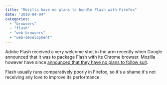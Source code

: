 ```yaml
---
title: "Mozilla have no plans to bundle Flash with Firefox"
date: "2010-04-04"
categories: 
  - "browsers"
  - "flash"
  - "web-browsers"
  - "web-development"
---
```


Adobe Flash received a very welcome shot in the arm recently when Google announced that it was to package Flash with its Chrome browser. Mozilla however have since [announced that they have no plans to follow suit](http://www.theregister.co.uk/2010/04/02/mozilla_no_flash_plans/).

Flash usually runs comparatively poorly in Firefox, so it's a shame it's not receiving any love to improve its performance.
